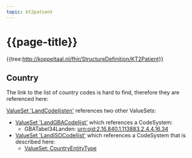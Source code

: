 ```yaml
---
topic: kt2patient
---
```

# {{page-title}}

{{tree:http://koppeltaal.nl/fhir/StructureDefinition/KT2Patient}}

## Country

The link to the list of country codes is hard to find, therefore they are referenced here:

[ValueSet 'LandCodelijsten'](https://simplifier.net/packages/nictiz.fhir.nl.r4.zib2020/0.7.0-beta.1/files/783891) references two other ValueSets:
* [ValueSet 'LandGBACodelijst'](https://simplifier.net/packages/nictiz.fhir.nl.r4.zib2020/0.7.0-beta.1/files/783960) which references a CodeSystem:
    * GBATabel34Landen: [urn:oid:2.16.840.1.113883.2.4.4.16.34](https://simplifier.net/packages/nictiz.fhir.nl.r4.zib2020/0.7.0-beta.1/files/784072)
* [ValueSet 'LandISOCodelijst'](https://simplifier.net/packages/nictiz.fhir.nl.r4.zib2020/0.7.0-beta.1/files/783961) which references a CodeSystem that is described here:
    * [ValueSet: CountryEntityType](https://terminology.hl7.org/4.0.0/ValueSet-v3-CountryEntityType.html)
